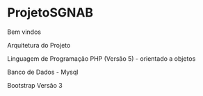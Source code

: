 # ProjetoSGNAB

Bem vindos

Arquitetura do Projeto

Linguagem de Programação PHP (Versão 5) - orientado a objetos

Banco de Dados - Mysql

Bootstrap Versão 3

